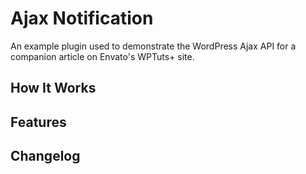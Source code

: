 # Ajax Notification

An example plugin used to demonstrate the WordPress Ajax API for a companion article on Envato's WPTuts+ site.

## How It Works

## Features

## Changelog

